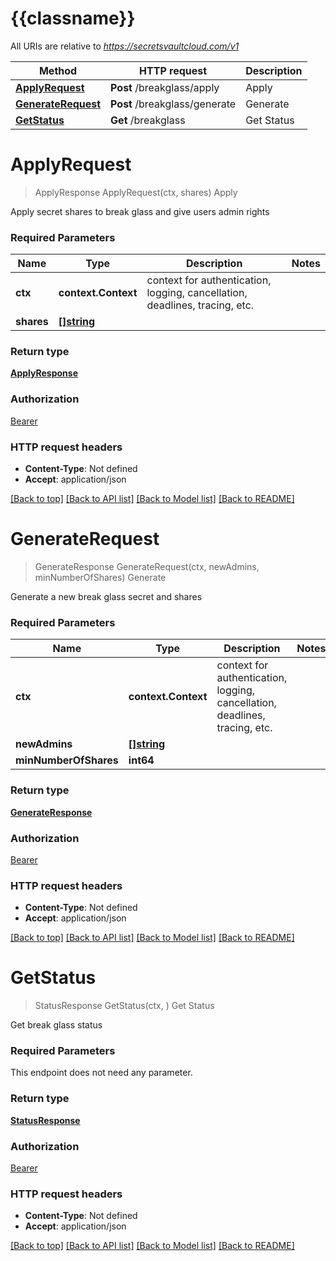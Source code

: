 # {{classname}}

All URIs are relative to *https://secretsvaultcloud.com/v1*

Method | HTTP request | Description
------------- | ------------- | -------------
[**ApplyRequest**](BreakGlassApi.md#ApplyRequest) | **Post** /breakglass/apply | Apply
[**GenerateRequest**](BreakGlassApi.md#GenerateRequest) | **Post** /breakglass/generate | Generate
[**GetStatus**](BreakGlassApi.md#GetStatus) | **Get** /breakglass | Get Status

# **ApplyRequest**
> ApplyResponse ApplyRequest(ctx, shares)
Apply

Apply secret shares to break glass and give users admin rights

### Required Parameters

Name | Type | Description  | Notes
------------- | ------------- | ------------- | -------------
 **ctx** | **context.Context** | context for authentication, logging, cancellation, deadlines, tracing, etc.
  **shares** | [**[]string**](string.md)|  | 

### Return type

[**ApplyResponse**](ApplyResponse.md)

### Authorization

[Bearer](../README.md#Bearer)

### HTTP request headers

 - **Content-Type**: Not defined
 - **Accept**: application/json

[[Back to top]](#) [[Back to API list]](../README.md#documentation-for-api-endpoints) [[Back to Model list]](../README.md#documentation-for-models) [[Back to README]](../README.md)

# **GenerateRequest**
> GenerateResponse GenerateRequest(ctx, newAdmins, minNumberOfShares)
Generate

Generate a new break glass secret and shares

### Required Parameters

Name | Type | Description  | Notes
------------- | ------------- | ------------- | -------------
 **ctx** | **context.Context** | context for authentication, logging, cancellation, deadlines, tracing, etc.
  **newAdmins** | [**[]string**](string.md)|  | 
  **minNumberOfShares** | **int64**|  | 

### Return type

[**GenerateResponse**](GenerateResponse.md)

### Authorization

[Bearer](../README.md#Bearer)

### HTTP request headers

 - **Content-Type**: Not defined
 - **Accept**: application/json

[[Back to top]](#) [[Back to API list]](../README.md#documentation-for-api-endpoints) [[Back to Model list]](../README.md#documentation-for-models) [[Back to README]](../README.md)

# **GetStatus**
> StatusResponse GetStatus(ctx, )
Get Status

Get break glass status

### Required Parameters
This endpoint does not need any parameter.

### Return type

[**StatusResponse**](StatusResponse.md)

### Authorization

[Bearer](../README.md#Bearer)

### HTTP request headers

 - **Content-Type**: Not defined
 - **Accept**: application/json

[[Back to top]](#) [[Back to API list]](../README.md#documentation-for-api-endpoints) [[Back to Model list]](../README.md#documentation-for-models) [[Back to README]](../README.md)

